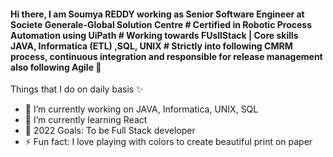 #### Hi there, I am Soumya REDDY working as Senior Software Engineer at Societe Generale-Global Solution Centre # Certified in Robotic Process Automation using UiPath # Working towards FUsllStack | Core skills JAVA, Informatica (ETL) ,SQL, UNIX # Strictly into following CMRM process, continuous integration and responsible for release management also following Agile 👋
Things that I do on daily basis ✨

- 🔭 I’m currently working on JAVA, Informatica, UNIX, SQL
- 🌱 I’m currently learning React
- 🤔 2022 Goals: To be Full Stack developer 
- ⚡ Fun fact: I love playing with colors to create beautiful print on paper




